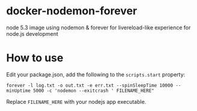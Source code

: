 # docker-nodemon-forever
node 5.3 image using nodemon &amp; forever for livereload-like experience for node.js development

# How to use
Edit your package.json, add the following to the `scripts.start` property:

`forever -l log.txt -o out.txt -e err.txt --spinSleepTime 10000 --minUptime 5000 -c 'nodemon --exitcrash ' FILENAME_HERE"`

Replace `FILENAME_HERE` with your nodejs app executable.
